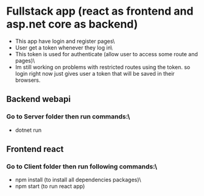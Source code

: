 # Fullstack app (react as frontend and asp.net core as backend)

- This app have login and register pages\
- User get a token whenever they log in\
- This token is used for authenticate (allow user to access some route and pages)\
- Im still working on problems with restricted routes using the token. so login right now just gives user a token that will be saved in their browsers.

## Backend webapi

### Go to Server folder then run commands:\

- dotnet run

## Frontend react

### Go to Client folder then run following commands:\

- npm install (to install all dependencies packages)\
- npm start (to run react app)
